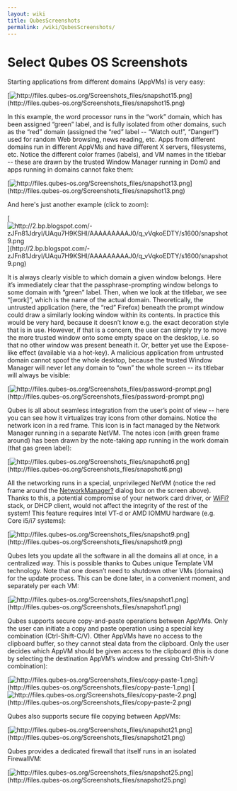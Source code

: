 ```yaml
---
layout: wiki
title: QubesScreenshots
permalink: /wiki/QubesScreenshots/
---
```


Select Qubes OS Screenshots
===========================

Starting applications from different domains (AppVMs) is very easy:

[![](http://files.qubes-os.org/Screenshots_files/snapshot15.png "http://files.qubes-os.org/Screenshots_files/snapshot15.png")](http://files.qubes-os.org/Screenshots_files/snapshot15.png)

In this example, the word processor runs in the “work” domain, which has been assigned “green” label, and is fully isolated from other domains, such as the “red” domain (assigned the “red” label -- “Watch out!”, “Danger!”) used for random Web browsing, news reading, etc. Apps from different domains run in different AppVMs and have different X servers, filesystems, etc. Notice the different color frames (labels), and VM names in the titlebar -- these are drawn by the trusted Window Manager running in Dom0 and apps running in domains cannot fake them:

[![](http://files.qubes-os.org/Screenshots_files/snapshot13.png "http://files.qubes-os.org/Screenshots_files/snapshot13.png")](http://files.qubes-os.org/Screenshots_files/snapshot13.png)

And here's just another example (click to zoom):

[![](http://2.bp.blogspot.com/-zJFn81JdryI/UAqu7H9KSHI/AAAAAAAAAJ0/q_vVqkoEDTY/s1600/snapshot9.png "http://2.bp.blogspot.com/-zJFn81JdryI/UAqu7H9KSHI/AAAAAAAAAJ0/q_vVqkoEDTY/s1600/snapshot9.png")](http://2.bp.blogspot.com/-zJFn81JdryI/UAqu7H9KSHI/AAAAAAAAAJ0/q_vVqkoEDTY/s1600/snapshot9.png)

It is always clearly visible to which domain a given window belongs. Here it’s immediately clear that the passphrase-prompting window belongs to some domain with “green” label. Then, when we look at the titlebar, we see “[work]”, which is the name of the actual domain. Theoretically, the untrusted application (here, the “red” Firefox) beneath the prompt window could draw a similarly looking window within its contents. In practice this would be very hard, because it doesn’t know e.g. the exact decoration style that is in use. However, if that is a concern, the user can simply try to move the more trusted window onto some empty space on the desktop, i.e. so that no other window was present beneath it. Or, better yet use the Expose-like effect (available via a hot-key). A malicious application from untrusted domain cannot spoof the whole desktop, because the trusted Window Manager will never let any domain to “own” the whole screen -- its titlebar will always be visible:

[![](http://files.qubes-os.org/Screenshots_files/password-prompt.png "http://files.qubes-os.org/Screenshots_files/password-prompt.png")](http://files.qubes-os.org/Screenshots_files/password-prompt.png)

Qubes is all about seamless integration from the user’s point of view -- here you can see how it virtualizes tray icons from other domains. Notice the network icon in a red frame. This icon is in fact managed by the Network Manager running in a separate NetVM. The notes icon (with green frame around) has been drawn by the note-taking app running in the work domain (that gas green label):

[![](http://files.qubes-os.org/Screenshots_files/snapshot6.png "http://files.qubes-os.org/Screenshots_files/snapshot6.png")](http://files.qubes-os.org/Screenshots_files/snapshot6.png)

All the networking runs in a special, unprivileged NetVM (notice the red frame around the [NetworkManager?](/wiki/NetworkManager) dialog box on the screen above). Thanks to this, a potential compromise of your network card driver, or [WiFi?](/wiki/WiFi) stack, or DHCP client, would not affect the integrity of the rest of the system! This feature requires Intel VT-d or AMD IOMMU hardware (e.g. Core i5/i7 systems):

[![](http://files.qubes-os.org/Screenshots_files/snapshot9.png "http://files.qubes-os.org/Screenshots_files/snapshot9.png")](http://files.qubes-os.org/Screenshots_files/snapshot9.png)

Qubes lets you update all the software in all the domains all at once, in a centralized way. This is possible thanks to Qubes unique Template VM technology. Note that one doesn’t need to shutdown other VMs (domains) for the update process. This can be done later, in a convenient moment, and separately per each VM:

[![](http://files.qubes-os.org/Screenshots_files/snapshot1.png "http://files.qubes-os.org/Screenshots_files/snapshot1.png")](http://files.qubes-os.org/Screenshots_files/snapshot1.png)

Qubes supports secure copy-and-paste operations between AppVMs. Only the user can initiate a copy and paste operation using a special key combination (Ctrl-Shift-C/V). Other AppVMs have no access to the clipboard buffer, so they cannot steal data from the clipboard. Only the user decides which AppVM should be given access to the clipboard (this is done by selecting the destination AppVM’s window and pressing Ctrl-Shift-V combination):

[![](http://files.qubes-os.org/Screenshots_files/copy-paste-1.png "http://files.qubes-os.org/Screenshots_files/copy-paste-1.png")](http://files.qubes-os.org/Screenshots_files/copy-paste-1.png) [![](http://files.qubes-os.org/Screenshots_files/copy-paste-2.png "http://files.qubes-os.org/Screenshots_files/copy-paste-2.png")](http://files.qubes-os.org/Screenshots_files/copy-paste-2.png)

Qubes also supports secure file copying between AppVMs:

[![](http://files.qubes-os.org/Screenshots_files/snapshot21.png "http://files.qubes-os.org/Screenshots_files/snapshot21.png")](http://files.qubes-os.org/Screenshots_files/snapshot21.png)

Qubes provides a dedicated firewall that itself runs in an isolated FirewallVM:

[![](http://files.qubes-os.org/Screenshots_files/snapshot25.png "http://files.qubes-os.org/Screenshots_files/snapshot25.png")](http://files.qubes-os.org/Screenshots_files/snapshot25.png)

